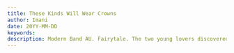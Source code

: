 ```yaml
---
title: These Kinds Will Wear Crowns
author: Imani
date: 20YY-MM-DD
keywords:
description: Modern Band AU. Fairytale. The two young lovers discovered a magic coin.
---
```

